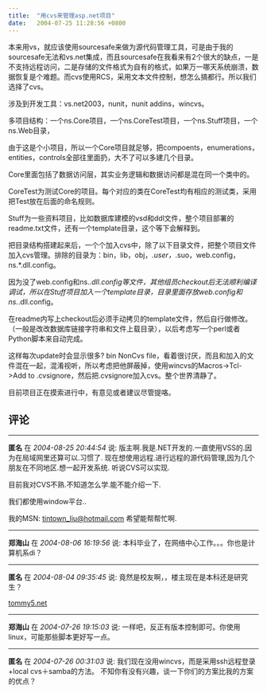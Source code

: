 ```yaml
---
title:  "用cvs来管理asp.net项目"
date:   2004-07-25 11:28:56 +0800
---
```


本来用vs，就应该使用sourcesafe来做为源代码管理工具，可是由于我的sourcesafe无法和vs.net集成，而且sourcesafe在我看来有2个很大的缺点，一是不支持远程访问，二是存储的文件格式为自有的格式，如果万一哪天系统崩溃，数据恢复是个难题。而cvs使用RCS，采用文本文件控制，想怎么搞都行。所以我们选择了cvs。  

涉及到开发工具：vs.net2003，nunit，nunit addins，wincvs。  

多项目结构：一个ns.Core项目，一个ns.CoreTest项目，一个ns.Stuff项目，一个ns.Web目录，  

由于这是个小项目，所以一个Core项目就足够，把compoents，enumerations，entities，controls全部往里面扔，大不了可以多建几个目录。  

Core里面包括了数据访问层，其实业务逻辑和数据访问都是混在同一个类中的。  

CoreTest为测试Core的项目。每个对应的类在CoreTest均有相应的测试类，采用把Test放在后面的命名规则。  

Stuff为一些资料项目，比如数据库建模的vsd和ddl文件，整个项目部署的readme.txt文件，还有一个template目录，这个等下会解释到。  

把目录结构搭建起来后，一个个加入cvs中，除了以下目录文件，把整个项目文件加入cvs管理。排除的目录为：bin，lib，obj，*.user，*.suo，web.config，ns.*.dll.config。  

因为没了web.config和ns.*.dll.config等文件，其他组员checkout后无法顺利编译调试，所以在Stuff项目加入一个template目录，目录里面存放web.config和ns.*.dll.config。  

在readme内写上checkout后必须手动拷贝的template文件，然后自行做修改。（一般是改改数据库链接字符串和文件上载目录），以后考虑写一个perl或者Python脚本来自动完成。  

这样每次update时会显示很多? bin NonCvs file，看着很讨厌，而且和加入的文件混在一起，混淆视听，所以考虑把他屏蔽掉，使用wincvs的Macros->Tcl->Add to .cvsignore，然后把.cvsignore加入cvs。整个世界清静了。  

目前项目正在摸索进行中，有意见或者建议尽管提咯。  


## 评论

*****
**匿名** 在 *2004-08-25 20:44:54* 说: 版主啊.我是.NET开发的.一直使用VSS的.因为在局域网里还算可以.习惯了.
现在想使用远程.进行远程的源代码管理,因为几个朋友在不同地区.想一起开发系统.
听说CVS可以实现.

目前我对CVS不熟.不知道怎么学.能不能介绍一下.

我们都使用window平台..

我的MSN: tintown_liu@hotmail.com 希望能帮帮忙啊.

*****
**郑海山** 在 *2004-08-06 16:19:56* 说: 本科毕业了，在网络中心工作。。。你也是计算机系di？

*****
**匿名** 在 *2004-08-04 09:35:45* 说: 竟然是校友啊，，楼主现在是本科还是研究生？<br>

<a href="http://tommy5.net">tommy5.net</a>

*****
**郑海山** 在 *2004-07-26 19:15:03* 说: 一样吧，反正有版本控制即可。你使用linux，可能那些脚本更好写一点。

*****
**匿名** 在 *2004-07-26 00:31:03* 说: 我们现在没用wincvs，而是采用ssh远程登录+local cvs＋samba的方法。
不知你有没有兴趣，谈一下你们的方案比我的方案的优点？


